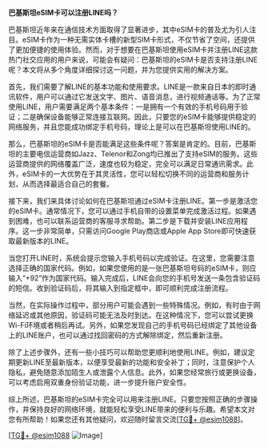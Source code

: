 **巴基斯坦eSIM卡可以注册LINE吗？**

巴基斯坦近年来在通信技术方面取得了显著进步，其中eSIM卡的普及尤为引人注目。eSIM卡作为一种无需实体卡槽的新型SIM卡形式，不仅节省了空间，还提供了更加便捷的使用体验。然而，对于想要在巴基斯坦使用eSIM卡并注册LINE这款热门社交应用的用户来说，可能会有疑问：巴基斯坦的eSIM卡是否支持注册LINE呢？本文将从多个角度详细探讨这一问题，并为您提供实用的解决方案。

首先，我们需要了解LINE的基本功能和使用要求。LINE是一款来自日本的即时通讯软件，用户可以通过它发送文字、图片、语音消息，进行视频通话等。为了正常使用LINE，用户需要满足两个基本条件：一是拥有一个有效的手机号码用于验证；二是确保设备能够正常连接互联网。因此，只要您的eSIM卡能够提供稳定的网络服务，并且您能成功绑定手机号码，理论上是可以在巴基斯坦使用LINE的。

那么，巴基斯坦的eSIM卡是否能满足这些条件呢？答案是肯定的。目前，巴基斯坦的主要电信运营商如Jazz、Telenor和Zong均已推出了支持eSIM的服务。这些运营商提供的网络覆盖广泛，速度也较为稳定，完全可以满足日常通讯需求。此外，eSIM卡的一大优势在于其灵活性，您可以轻松切换不同的运营商和服务计划，从而选择最适合自己的套餐。

接下来，我们来具体讨论如何在巴基斯坦通过eSIM卡注册LINE。第一步是激活您的eSIM卡。通常情况下，您可以通过手机自带的设置菜单完成激活过程。如果遇到困难，也可以联系运营商的客服寻求帮助。第二步是下载并安装LINE应用程序。这一步非常简单，只需访问Google Play商店或Apple App Store即可快速获取最新版本的LINE。

当您打开LINE时，系统会提示您输入手机号码以完成验证。在这里，您需要注意选择正确的国家代码。例如，如果您使用的是一张巴基斯坦号码的eSIM卡，则应输入“+92”作为国家代码。输入完成后，LINE会向您的手机号发送一条包含验证码的短信。收到验证码后，将其输入到指定框中，即可顺利完成注册流程。

当然，在实际操作过程中，部分用户可能会遇到一些特殊情况。例如，有时由于网络延迟或其他原因，验证码可能无法及时到达。在这种情况下，您可以尝试更换Wi-Fi环境或者稍后再试。另外，如果您发现自己的手机号码已经绑定了其他设备上的LINE账户，也可以通过找回密码的方式解除绑定，然后重新注册。

除了上述步骤外，还有一些小技巧可以帮助您更顺利地使用LINE。例如，建议定期更新LINE至最新版本，以便享受最新的功能和安全补丁；同时，注意保护个人隐私，避免随意添加陌生人或泄露个人信息。此外，如果您经常旅行或更换设备，可以考虑启用双重身份验证功能，进一步提升账户安全性。

综上所述，巴基斯坦的eSIM卡完全可以用来注册LINE。只要您按照正确的步骤操作，并保持良好的网络环境，就能轻松享受LINE带来的便利与乐趣。希望本文对您有所帮助！如果您还有其他疑问，欢迎随时留言交流[[TG💪+ @esim1088](https://t.me/s/esim1088)]。

[[TG💪+ @esim1088](https://t.me/s/esim1088) ![Image](https://i.postimg.cc/4NQfJmqS/Snipaste-2025-05-13-00-14-12.png)]